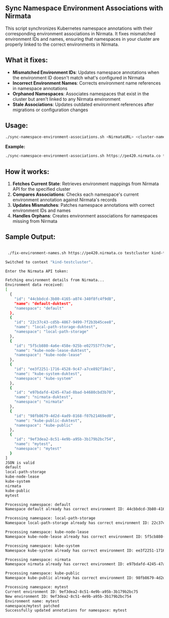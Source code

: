 ## Sync Namespace Environment Associations with Nirmata

This script synchronizes Kubernetes namespace annotations with their corresponding environment associations in Nirmata. It fixes mismatched environment IDs and names, ensuring that namespaces in your cluster are properly linked to the correct environments in Nirmata.

## What it fixes:

- **Mismatched Environment IDs**: Updates namespace annotations when the environment ID doesn't match what's configured in Nirmata
- **Incorrect Environment Names**: Corrects environment name references in namespace annotations  
- **Orphaned Namespaces**: Associates namespaces that exist in the cluster but aren't linked to any Nirmata environment
- **Stale Associations**: Updates outdated environment references after migrations or configuration changes

## Usage: 

```sh
./sync-namespace-environment-associations.sh <NirmataURL> <cluster-name> <context-name>
```

**Example:**
```sh
./sync-namespace-environment-associations.sh https://pe420.nirmata.co testcluster kind-testcluster
```

## How it works:

1. **Fetches Current State**: Retrieves environment mappings from Nirmata API for the specified cluster
2. **Compares Associations**: Checks each namespace's current environment annotation against Nirmata's records
3. **Updates Mismatches**: Patches namespace annotations with correct environment IDs and names
4. **Handles Orphans**: Creates environment associations for namespaces missing from Nirmata

## Sample Output:

```sh

 ./fix-environment-names.sh https://pe420.nirmata.co testcluster kind-testcluster

Switched to context "kind-testcluster".

Enter the Nirmata API token:

Fetching environment details from Nirmata...
Environment data received:
[
  {
    "id": "44cbbdcd-3b80-4165-a074-340f8fc4f9d8",
    "name": "default-duktest",
    "namespace": "default"
  },
  {
    "id": "22c37c43-cd5b-4867-9499-7f2b3b45cee8",
    "name": "local-path-storage-duktest",
    "namespace": "local-path-storage"
  },
  {
    "id": "5f5cb880-4a6e-458e-925b-e027557f7c9e",
    "name": "kube-node-lease-duktest",
    "namespace": "kube-node-lease"
  },
  {
    "id": "ee3f2251-1716-4528-9c47-a7ce892f18e1",
    "name": "kube-system-duktest",
    "namespace": "kube-system"
  },
  {
    "id": "e97bdafd-4245-47ad-8bad-b4680cbd3b70",
    "name": "nirmata-duktest",
    "namespace": "nirmata"
  },
  {
    "id": "98fb8679-4d2d-4ad9-8168-f07b21469ed0",
    "name": "kube-public-duktest",
    "namespace": "kube-public"
  },
  {
    "id": "9ef3dea2-8c51-4e9b-a95b-3b179b2bc754",
    "name": "mytest",
    "namespace": "mytest"
  }
]
JSON is valid
default
local-path-storage
kube-node-lease
kube-system
nirmata
kube-public
mytest

Processing namespace: default
Namespace default already has correct environment ID: 44cbbdcd-3b80-4165-a074-340f8fc4f9d8

Processing namespace: local-path-storage
Namespace local-path-storage already has correct environment ID: 22c37c43-cd5b-4867-9499-7f2b3b45cee8

Processing namespace: kube-node-lease
Namespace kube-node-lease already has correct environment ID: 5f5cb880-4a6e-458e-925b-e027557f7c9e

Processing namespace: kube-system
Namespace kube-system already has correct environment ID: ee3f2251-1716-4528-9c47-a7ce892f18e1

Processing namespace: nirmata
Namespace nirmata already has correct environment ID: e97bdafd-4245-47ad-8bad-b4680cbd3b70

Processing namespace: kube-public
Namespace kube-public already has correct environment ID: 98fb8679-4d2d-4ad9-8168-f07b21469ed0

Processing namespace: mytest
Current environment ID: 9ef3dea2-8c51-4e9b-a95b-3b179b2bc75
New environment ID: 9ef3dea2-8c51-4e9b-a95b-3b179b2bc754
Environment name: mytest
namespace/mytest patched
Successfully updated annotations for namespace: mytest

```
